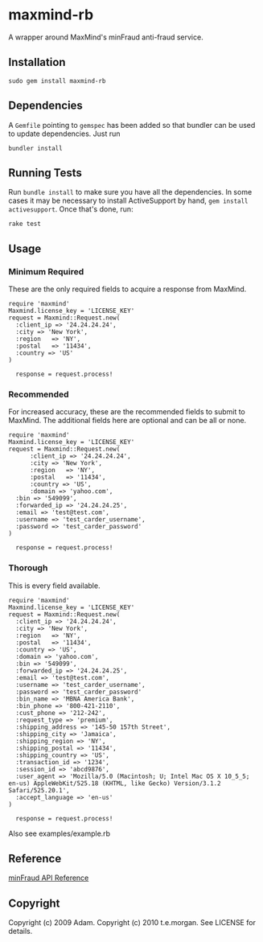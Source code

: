 maxmind-rb
==========

A wrapper around MaxMind's minFraud anti-fraud service.

Installation
------------
	sudo gem install maxmind-rb
	

Dependencies
------------
A `Gemfile` pointing to `gemspec` has been added so that bundler can be used to update dependencies. Just run

    bundler install

Running Tests
-------------

Run `bundle install` to make sure you have all the dependencies. In some cases it may be necessary to install
ActiveSupport by hand, `gem install activesupport`. Once that's done, run:

    rake test

Usage
-----

### Minimum Required ###
These are the only required fields to acquire a response from MaxMind.
  
    require 'maxmind'
    Maxmind.license_key = 'LICENSE_KEY'
    request = Maxmind::Request.new(
      :client_ip => '24.24.24.24',
      :city => 'New York',
      :region	=> 'NY',
      :postal	=> '11434',
      :country => 'US'
    )
		
	  response = request.process!


### Recommended ###
For increased accuracy, these are the recommended fields to submit to MaxMind. The additional
fields here are optional and can be all or none.

    require 'maxmind'
    Maxmind.license_key = 'LICENSE_KEY'
    request = Maxmind::Request.new(
		  :client_ip => '24.24.24.24',
		  :city => 'New York',
		  :region	=> 'NY',
		  :postal	=> '11434',
		  :country => 'US',
		  :domain => 'yahoo.com',
      :bin => '549099',
      :forwarded_ip => '24.24.24.25',
      :email => 'test@test.com',
      :username => 'test_carder_username',
      :password => 'test_carder_password'
    )
	
	  response = request.process!

### Thorough ###
This is every field available.

    require 'maxmind'
    Maxmind.license_key = 'LICENSE_KEY'
    request = Maxmind::Request.new(
      :client_ip => '24.24.24.24',
      :city => 'New York',
      :region	=> 'NY',
      :postal	=> '11434',
      :country => 'US',
      :domain => 'yahoo.com',
      :bin => '549099',
      :forwarded_ip => '24.24.24.25',
      :email => 'test@test.com',
      :username => 'test_carder_username',
      :password => 'test_carder_password'
      :bin_name => 'MBNA America Bank',
      :bin_phone => '800-421-2110',
      :cust_phone => '212-242',
      :request_type => 'premium',
      :shipping_address => '145-50 157th Street',
      :shipping_city => 'Jamaica',
      :shipping_region => 'NY',
      :shipping_postal => '11434',
      :shipping_country => 'US',
      :transaction_id => '1234',
      :session_id => 'abcd9876',
      :user_agent => 'Mozilla/5.0 (Macintosh; U; Intel Mac OS X 10_5_5; en-us) AppleWebKit/525.18 (KHTML, like Gecko) Version/3.1.2 Safari/525.20.1',
      :accept_language => 'en-us'
    )
		
	  response = request.process!


Also see examples/example.rb


Reference
---------
[minFraud API Reference](http://www.maxmind.com/app/ccv)


Copyright
---------
Copyright (c) 2009 Adam. 
Copyright (c) 2010 t.e.morgan. 
See LICENSE for details.
